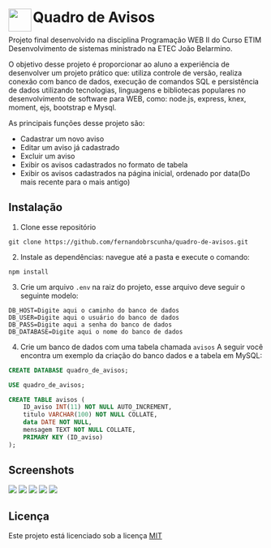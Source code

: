 # <img src="https://i.imgur.com/1d8xwBw.png" width="45" align="left">Quadro de Avisos
Projeto final desenvolvido na disciplina Programação WEB II do Curso ETIM Desenvolvimento de sistemas ministrado na ETEC João Belarmino.

O objetivo desse projeto é proporcionar ao aluno a experiência de desenvolver um projeto prático que: utiliza controle de versão, realiza conexão com banco de dados, execução de comandos SQL e persistência de dados utilizando tecnologias, linguagens e bibliotecas populares no desenvolvimento de software para WEB, como: node.js, express, knex, moment, ejs, bootstrap e Mysql.

As principais funções desse projeto são:
 - Cadastrar um novo aviso
 - Editar um aviso já cadastrado
 - Excluir um aviso
 - Exibir os avisos cadastrados no formato de tabela
 - Exibir os avisos cadastrados na página inicial, ordenado por data(Do mais recente para o mais antigo)

## Instalação

 1. Clone esse repositório
```
git clone https://github.com/fernandobrscunha/quadro-de-avisos.git
```

2. Instale as dependências: navegue até a pasta e execute o comando:
 ```
npm install
  ```

3. Crie um arquivo `.env` na raiz do projeto, esse arquivo deve seguir o seguinte modelo:
```dosini
DB_HOST=Digite aqui o caminho do banco de dados
DB_USER=Digite aqui o usuário do banco de dados
DB_PASS=Digite aqui a senha do banco de dados
DB_DATABASE=Digite aqui o nome do banco de dados
```

4. Crie um banco de dados com uma tabela chamada `avisos` A seguir você encontra um exemplo da criação do banco dados e a tabela em MySQL:
```SQL
CREATE DATABASE quadro_de_avisos;

USE quadro_de_avisos;

CREATE TABLE avisos (
	ID_aviso INT(11) NOT NULL AUTO_INCREMENT,
	titulo VARCHAR(100) NOT NULL COLLATE,
	data DATE NOT NULL,
	mensagem TEXT NOT NULL COLLATE,
	PRIMARY KEY (ID_aviso)
);
```


## Screenshots
<img src="https://i.imgur.com/dSUCK7a.png"/>

<img src="https://i.imgur.com/VndGaI8.png"/>

<img src="https://i.imgur.com/3oWAtLJ.png"/>

<img src="https://i.imgur.com/NU2uvmQ.png"/>

<img src="https://i.imgur.com/CIcBwZ5.png"/>


## Licença
Este projeto está licenciado sob a licença [MIT](./LICENSE)
